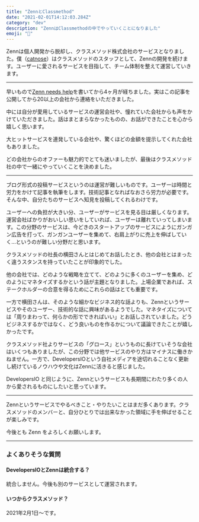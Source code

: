 ```yaml
---
title: "ZennとClassmethod"
date: "2021-02-01T14:12:03.284Z"
category: "dev"
description: "ZennはClassmethodの中でやっていくことになりました"
emoji: "🐥"
---
```


Zennは個人開発から脱却し、クラスメソッド株式会社のサービスとなりました。僕（[catnose](https://twitter.com/catnose99)）はクラスメソッドのスタッフとして、Zennの開発を続けます。ユーザーに愛されるサービスを目指して、チーム体制を整えて運営していきます。

---

早いもので[Zenn needs help](https://catnose99.com/blog/zenn-needs-help/)を書いてから4ヶ月が経ちました。実はこの記事を公開してから20以上の会社から連絡をいただきました。

中には自分が愛用しているサービスの運営会社や、憧れていた会社からも声をかけていただきました。話はまとまらなかったものの、お話ができたことを心から嬉しく思います。

大ヒットサービスを連発している会社や、驚くほどの金額を提示してくれた会社もありました。

どの会社からのオファーも魅力的でとても迷いましたが、最後はクラスメソッド社の中で一緒にやっていくことを決めました。

---

ブログ形式の投稿サービスというのは運営が難しいものです。ユーザーは時間と労力をかけて記事を執筆をします。技術記事となればなおさら労力が必要です。そんな中、自分たちのサービスへ知見を投稿してくれるわけです。


ユーザーへの負担が大きい分、ユーザーがサービスを見る目は厳しくなります。運営会社ばかりがおいしい思いをしていれば、ユーザーは離れていってしまいます。この分野のサービスは、今どきのスタートアップのサービスにようにガンガン広告を打って、ガンガンユーザーを集めて、右肩上がりに売上を伸ばしていく…というのが難しい分野だと思います。

クラスメソッドの社長の横田さんとはじめてお話したとき、他の会社とはまったく違うスタンスを持っていたことが印象的でした。

他の会社では、どのような戦略を立てて、どのように多くのユーザーを集め、どのようにマネタイズするかという話が主題となりました。上場企業であれば、ステークホルダーの合意を得るためにこれらの話はとても重要です。

一方で横田さんは、そのような細かなビジネス的な話よりも、Zennというサービスやそのユーザー、技術的な話に興味があるようでした。マネタイズについては「周りまわって、何らかの形でできればいい」とお話しされていました。どうビジネスするかではなく、どう良いものを作るかについて議論できたことが嬉しかったです。

クラスメソッド社よりサービスの「グロース」というものに長けていそうな会社はいくつもありましたが、この分野では他サービスのやり方はマイナスに働きかねません。一方で、DevelopersIOという自社メディアを途切れることなく更新し続けているノウハウや文化はZennに活きると感じました。

DevelopersIO と同じように、Zennというサービスも長期間にわたり多くの人から愛されるものにしたいと思っています。

---

Zennというサービスでやるべきこと・やりたいことはまだ多くあります。クラスメソッドのメンバーと、自分ひとりでは出来なかった領域に手を伸ばせることが楽しみです。

今後とも Zenn をよろしくお願いします。

---

### よくありそうな質問

#### DevelopersIOとZennは統合する？

統合しません。今後も別のサービスとして運営されます。

#### いつからクラスメソッド？

2021年2月1日〜です。